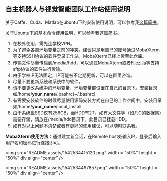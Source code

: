 ## 自主机器人与视觉智能团队工作站使用说明

关于Caffe、Cuda、Matlab在ubuntu下的安装使用说明，可以参考我[这篇简书](https://www.jianshu.com/p/9a49ac119509)。

关于Ubuntu下的基本命令使用说明，可以参考我[这篇简书](https://www.jianshu.com/p/9a49ac119509)。

1. 在校外使用，需先连学校VPN。
2. 为了避免各自环境变量之前的冲突，建议只是用自己的账号通过MobaXterm等支持SSH协议的软件登录工作站，MobaXterm已经上传至此仓库。
3. 传输文件尽量传输到/media/hdd，可以通过MobaXterm或者[Filezilla](https://filezilla-project.org/)等支持sftp协议的软件进行传输。
4. 由于学校IP无法固定，IP可能被不定期更新，可以在群里咨询。
5. 尽量不要更新系统和系统中的软件。
6. 请不要更改系统中的环境变量，环境变量都设置在自己的目录下。安装目录如/home/**your_name**/.bashrc(~/.bashrc)
7. 有需要安装软件的时候尽量使用源码安装方式在自己的工作空间中，安装目录如/home/**your_name**/local_install
8. 由于系统盘SSD仅有256GB，而HDD有2T。如有大文件等（如几G的数据集）需要存储，请放在/media/hdd目录下，此目录已挂载HDD。
9. 如有对以上问题不清楚或者有更好的使用建议，可以随时联系我。

**MobaXterm使用方法**：通过建立新会话，在Remote host处输入IP，登录后输入用户名和密码进行连接即可。

<img src="README.assets/1542534415120.png" width = "50%" height = "50%" div align="center” />

<img src="README.assets/1542534497857.png" width = "50%" height = "50%" div align="center” />